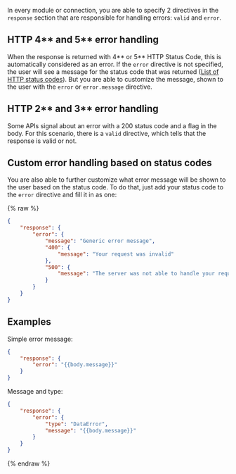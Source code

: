 In every module or connection, you are able to specify 2 directives in
the `response` section that are responsible for handling errors:
`valid` and `error`.

## HTTP 4** and 5** error handling

When the response is returned with 4** or 5** HTTP Status Code, this is
automatically considered as an error. If the `error` directive is not
specified, the user will see a message for the status code that was
returned
([List of HTTP status codes](https://en.wikipedia.org/wiki/List_of_HTTP_status_codes#4xx_Client_Error)).
But you are able to customize the message, shown to the user with the
`error` or `error.message` directive.

## HTTP 2** and 3** error handling

Some APIs signal about an error with a 200 status code and a flag in the
body. For this scenario, there is a `valid` directive, which tells that
the response is valid or not.

## Custom error handling based on status codes

You are also able to further customize what error message will be shown
to the user based on the status code. To do that, just add your status
code to the `error` directive and fill it in as one:

{% raw %}
```json
{
    "response": {
        "error": {
            "message": "Generic error message",
            "400": {
                "message": "Your request was invalid"
            },
            "500": {
                "message": "The server was not able to handle your request"
            }
        }
    }
}
```

## Examples

Simple error message:

```json
{
    "response": {
        "error": "{{body.message}}"
    }
}
```

Message and type:

```json
{
    "response": {
        "error": {
            "type": "DataError",
            "message": "{{body.message}}"
        }
    }
}
```
{% endraw %}